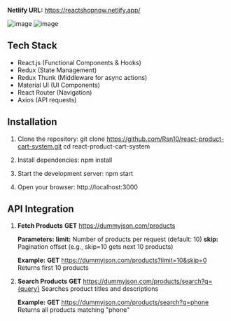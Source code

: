 **Netlify URL:**
https://reactshopnow.netlify.app/

![image](https://github.com/user-attachments/assets/6532b742-b051-4b24-9263-496b945ee3e3)
![image](https://github.com/user-attachments/assets/a19058c7-7975-43bd-946a-9d82c4c411c7)

## Tech Stack
- React.js (Functional Components & Hooks)
- Redux (State Management)
- Redux Thunk (Middleware for async actions)
- Material UI (UI Components)
- React Router (Navigation)
- Axios (API requests)

## Installation
1. Clone the repository:
   git clone https://github.com/Rsn10/react-product-cart-system.git
   cd react-product-cart-system

2. Install dependencies:
   npm install

3. Start the development server:
   npm start

4. Open your browser:
   http://localhost:3000

## API Integration
1. **Fetch Products**
      **GET** https://dummyjson.com/products
   
   **Parameters:**
      **limit:** Number of products per request (default: 10)
      **skip:** Pagination offset (e.g., skip=10 gets next 10 products)
   
   **Example:**
      **GET** https://dummyjson.com/products?limit=10&skip=0
      Returns first 10 products

2. **Search Products**
      **GET** https://dummyjson.com/products/search?q={query}
      Searches product titles and descriptions

   **Example:**
      **GET** https://dummyjson.com/products/search?q=phone
      Returns all products matching "phone"
